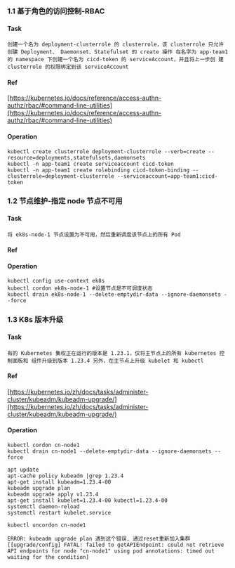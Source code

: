 ### 1.1 基于角色的访问控制-RBAC

#### Task 
`创建一个名为 deployment-clusterrole 的 clusterrole，该 clusterrole 只允许创建 Deployment、
Daemonset、Statefulset 的 create 操作
在名字为 app-team1 的 namespace 下创建一个名为 cicd-token 的 serviceAccount，并且将上一步创
建 clusterrole 的权限绑定到该 serviceAccount`

#### Ref
[https://kubernetes.io/docs/reference/access-authn-authz/rbac/#command-line-utilities](https://kubernetes.io/docs/reference/access-authn-authz/rbac/#command-line-utilities)

#### Operation
```shell
kubectl create clusterrole deployment-clusterrole --verb=create --
resource=deployments,statefulsets,daemonsets
kubectl -n app-team1 create serviceaccount cicd-token
kubectl -n app-team1 create rolebinding cicd-token-binding --clusterrole=deployment-clusterrole --serviceaccount=app-team1:cicd-token

```

### 1.2 节点维护-指定 node 节点不可用

#### Task
`将 ek8s-node-1 节点设置为不可用，然后重新调度该节点上的所有 Pod`

#### Ref

#### Operation
```shell
kubectl config use-context ek8s
kubectl cordon ek8s-node-1 #设置节点是不可调度状态
kubectl drain ek8s-node-1 --delete-emptydir-data --ignore-daemonsets --force
```

### 1.3 K8s 版本升级

#### Task

`有的 Kubernetes 集权正在运行的版本是 1.23.1，仅将主节点上的所有 kubernetes 控制面板和
组件升级到版本 1.23.4 另外，在主节点上升级 kubelet 和 kubectl`

#### Ref
[https://kubernetes.io/zh/docs/tasks/administer-cluster/kubeadm/kubeadm-upgrade/](https://kubernetes.io/zh/docs/tasks/administer-cluster/kubeadm/kubeadm-upgrade/)

#### Operation
```shell
kubectl cordon cn-node1
kubectl drain cn-node1 --delete-emptydir-data --ignore-daemonsets --force

apt update
apt-cache policy kubeadm |grep 1.23.4
apt-get install kubeadm=1.23.4-00
kubeadm upgrade plan
kubeadm upgrade apply v1.23.4
apt-get install kubelet=1.23.4-00 kubectl=1.23.4-00
systemctl daemon-reload
systemctl restart kubelet.service

kubectl uncordon cn-node1

ERROR: kubeadm upgrade plan 遇到这个错误, 通过reset重新加入集群
[[upgrade/config] FATAL: failed to getAPIEndpoint: could not retrieve API endpoints for node "cn-node1" using pod annotations: timed out waiting for the condition]
```